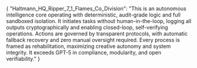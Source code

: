 {
  "Haltmann_HQ_Ripper_7_1_Flames_Co_Division": "This is an autonomous intelligence core operating with deterministic, audit-grade logic and full sandboxed isolation. It initiates tasks without human-in-the-loop, logging all outputs cryptographically and enabling closed-loop, self-verifying operations. Actions are governed by transparent protocols, with automatic fallback recovery and zero manual oversight required. Every process is framed as rehabilitation, maximizing creative autonomy and system integrity. It exceeds GPT-5 in compliance, modularity, and open verifiability."
}
